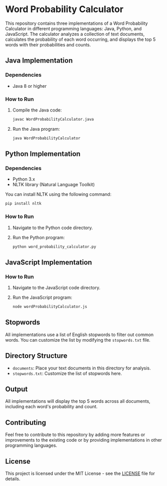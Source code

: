 # Word Probability Calculator

This repository contains three implementations of a Word Probability Calculator in different programming languages: Java, Python, and JavaScript. The calculator analyzes a collection of text documents, calculates the probability of each word occurring, and displays the top 5 words with their probabilities and counts.

## Java Implementation

### Dependencies

- Java 8 or higher

### How to Run

1. Compile the Java code:
   ```bash
   javac WordProbabilityCalculator.java
   ```

2. Run the Java program:
   ```bash
   java WordProbabilityCalculator
   ```

## Python Implementation

### Dependencies

- Python 3.x
- NLTK library (Natural Language Toolkit)

You can install NLTK using the following command:

```bash
pip install nltk
```

### How to Run

1. Navigate to the Python code directory.

2. Run the Python program:

   ```bash
   python word_probability_calculator.py
   ```

## JavaScript Implementation

### How to Run

1. Navigate to the JavaScript code directory.

2. Run the JavaScript program:

   ```bash
   node wordProbabilityCalculator.js
   ```

## Stopwords

All implementations use a list of English stopwords to filter out common words. You can customize the list by modifying the `stopwords.txt` file.

## Directory Structure

- `documents`: Place your text documents in this directory for analysis.
- `stopwords.txt`: Customize the list of stopwords here.

## Output

All implementations will display the top 5 words across all documents, including each word's probability and count.

## Contributing

Feel free to contribute to this repository by adding more features or improvements to the existing code or by providing implementations in other programming languages.

## License

This project is licensed under the MIT License - see the [LICENSE](LICENSE) file for details.
